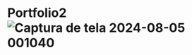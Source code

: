 # Portfolio2![Captura de tela 2024-08-05 001040](https://github.com/user-attachments/assets/d23864c8-e3e3-4f80-bda0-0915d8ba341f)

